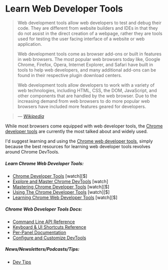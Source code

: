 # Learn Web Developer Tools

> Web development tools allow web developers to test and debug their code. They are different from website builders and IDEs in that they do not assist in the direct creation of a webpage, rather they are tools used for testing the user facing interface of a website or web application.
>
> Web development tools come as browser add-ons or built in features in web browsers. The most popular web browsers today like, Google Chrome, Firefox, Opera, Internet Explorer, and Safari have built in tools to help web developers, and many additional add-ons can be found in their respective plugin download centers.
>
> Web development tools allow developers to work with a variety of web technologies, including HTML, CSS, the DOM, JavaScript, and other components that are handled by the web browser. Due to the increasing demand from web browsers to do more popular web browsers have included more features geared for developers.

><cite>&#8212; [Wikipedia](https://en.wikipedia.org/wiki/Web_development_tools)</cite>

While most browsers come equipped with web developer tools, the [Chrome developer tools](https://developers.google.com/web/tools/chrome-devtools/) are currently the most talked about and widely used.

I'd suggest learning and using the [Chrome web developer tools](https://developers.google.com/web/tools/chrome-devtools/), simply because the best resources for learning web developer tools revolves around Chrome DevTools. 

##### Learn Chrome Web Developer Tools:

* [Chrome Developer Tools](https://code.tutsplus.com/courses/chrome-developer-tools) [watch][$]
* [Explore and Master Chrome DevTools](http://discover-devtools.codeschool.com/) [watch]
* [Mastering Chrome Developer Tools](https://frontendmasters.com/courses/chrome-dev-tools/) [watch][$]
* [Using The Chrome Developer Tools](http://www.pluralsight.com/courses/chrome-developer-tools) [watch][$]
* [Learning Chrome Web Developer Tools](https://www.lynda.com/Chrome-tutorials/Learning-Chrome-Web-Developer-Tools/590844-2.html) [watch][$]

##### Chrome Web Developer Tools Docs:

* [Command Line API Reference](https://developers.google.com/web/tools/chrome-devtools/console/command-line-reference)
* [Keyboard & UI Shortcuts Reference](https://developers.google.com/web/tools/iterate/inspect-styles/shortcuts)
* [Per-Panel Documentation](https://developers.google.com/web/tools/chrome-devtools/#docs)
* [Configure and Customize DevTools](https://developer.chrome.com/devtools/docs/settings)

##### News/Newsletters/Podcasts/Tips:

* [Dev Tips](https://umaar.com/dev-tips/)





















 






